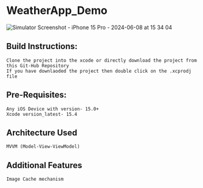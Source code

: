 # WeatherApp_Demo
![Simulator Screenshot - iPhone 15 Pro - 2024-06-08 at 15 34 04](https://github.com/sreedharmallu/WeatherApp_Demo/assets/172115863/6cab995e-c0b1-4c38-a72c-43bd3264702a)

## Build Instructions:
    Clone the project into the xcode or directly download the project from this Git-Hub Repository
    If you have downlaoded the project then double click on the .xcprodj file
## Pre-Requisites:
    Any iOS Device with version- 15.0+
    Xcode version_latest- 15.4
## Architecture Used
    MVVM (Model-View-ViewModel)
## Additional Features
    Image Cache mechanism
